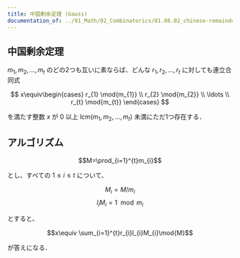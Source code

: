 ```yaml
---
title: 中国剰余定理 (Gauss)
documentation_of: ../01_Math/02_Combinatorics/01.06.02_chinese-remainder-theorem.gauss.hpp
---
```


## 中国剰余定理

$m_{1},m_{2},\ldots,m_{t}$ のどの2つも互いに素ならば、どんな $r_{1},r_{2},\ldots,r_{t}$ に対しても連立合同式

$$
x\equiv\begin{cases}
    r_{1} \mod{m_{1}} \\
    r_{2} \mod{m_{2}} \\
    \ldots \\
    r_{t} \mod{m_{t}}
\end{cases}
$$

を満たす整数 $x$ が $0$ 以上 $\mathrm{lcm}(m_{1},m_{2},\ldots,m_{t})$ 未満にただ1つ存在する．

## アルゴリズム

$$M=\prod_{i=1}^{t}m_{i}$$

とし、すべての $1\le i\le t$ について、

$$M_{i}=M/m_{i}$$
$$l_{i}M_{i}=1\mod{m_{i}}$$

とすると、

$$x\equiv \sum_{i=1}^{t}r_{i}l_{i}M_{i}\mod{M}$$

が答えになる．